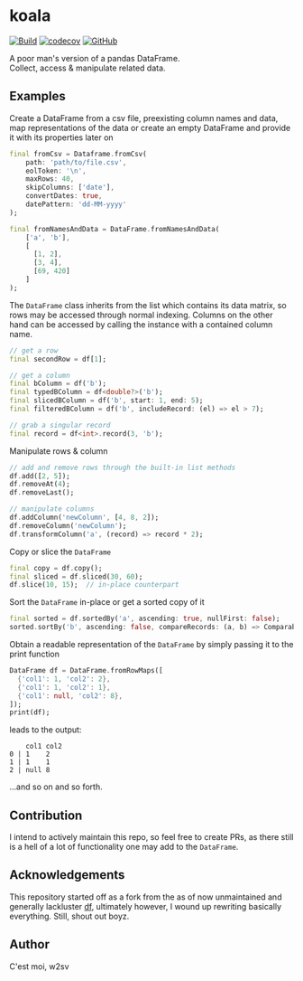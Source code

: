 # koala

[![Build](https://github.com/w2sv/koala/actions/workflows/build.yaml/badge.svg)](https://github.com/w2sv/koala/actions/workflows/build.yaml)
[![codecov](https://codecov.io/gh/w2sv/koala/branch/master/graph/badge.svg?token=LI73RYG6T0)](https://codecov.io/gh/w2sv/koala)
[![GitHub](https://img.shields.io/github/license/w2sv/koala)](https://github.com/w2sv/koala/blob/master/LICENSE)

A poor man's version of a pandas DataFrame.\
Collect, access & manipulate related data.

## Examples

Create a DataFrame from a csv file, preexisting column names and data, map 
representations of the data or create an empty DataFrame and provide it with its 
properties later on  

```dart
final fromCsv = Dataframe.fromCsv(
    path: 'path/to/file.csv', 
    eolToken: '\n', 
    maxRows: 40,
    skipColumns: ['date'],
    convertDates: true,
    datePattern: 'dd-MM-yyyy'
);

final fromNamesAndData = DataFrame.fromNamesAndData(
    ['a', 'b'], 
    [
      [1, 2],
      [3, 4],
      [69, 420]
    ]
);
```

The `DataFrame` class inherits from the list which contains its data matrix, so rows
may be accessed through normal indexing.
Columns on the other hand can be accessed by calling the instance with a contained column name.

```dart
// get a row
final secondRow = df[1];

// get a column
final bColumn = df('b');
final typedBColumn = df<double?>('b');
final slicedBColumn = df('b', start: 1, end: 5);
final filteredBColumn = df('b', includeRecord: (el) => el > 7);

// grab a singular record
final record = df<int>.record(3, 'b');
```

Manipulate rows & column

```dart
// add and remove rows through the built-in list methods 
df.add([2, 5]);
df.removeAt(4);
df.removeLast();

// manipulate columns
df.addColumn('newColumn', [4, 8, 2]);
df.removeColumn('newColumn');
df.transformColumn('a', (record) => record * 2);
```

Copy or slice the `DataFrame`

```dart
final copy = df.copy();
final sliced = df.sliced(30, 60);   
df.slice(10, 15);  // in-place counterpart
```

Sort the `DataFrame` in-place or get a sorted copy of it

```dart
final sorted = df.sortedBy('a', ascending: true, nullFirst: false);
sorted.sortBy('b', ascending: false, compareRecords: (a, b) => Comparable.compare(a.toString().length, b.toString().length));
```

Obtain a readable representation of the `DataFrame` by simply passing it to the print function
```dart
DataFrame df = DataFrame.fromRowMaps([
  {'col1': 1, 'col2': 2},
  {'col1': 1, 'col2': 1},
  {'col1': null, 'col2': 8},
]);
print(df);
```
leads to the output:

```text
    col1 col2
0 | 1    2   
1 | 1    1   
2 | null 8   
```

...and so on and so forth.

## Contribution

I intend to actively maintain this repo, so feel free to create PRs, as there
still is a hell of a lot of functionality one may add to the `DataFrame`.

## Acknowledgements

This repository started off as a fork from the as of now unmaintained and generally lackluster [df](https://github.com/synw/df),
ultimately however, I wound up rewriting basically everything. Still, shout out boyz. 

## Author

C'est moi, w2sv
